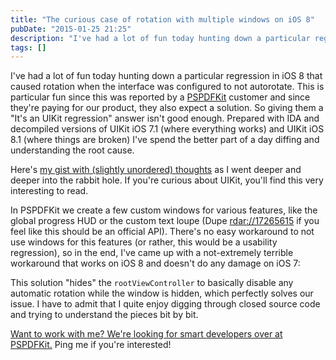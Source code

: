 ```yaml
---
title: "The curious case of rotation with multiple windows on iOS 8"
pubDate: "2015-01-25 21:25"
description: "I've had a lot of fun today hunting down a particular regression in iOS 8 that caused rotation when the interface was configured to not autorotate...."
tags: []
---
```


I've had a lot of fun today hunting down a particular regression in iOS 8 that caused rotation when the interface was configured to not autorotate. This is particular fun since this was reported by a [PSPDFKit](https://pspdfkit.com/) customer and since they're paying for our product, they also expect a solution. So giving them a "It's an UIKit regression" answer isn't good enough. Prepared with IDA and decompiled versions of UIKit iOS 7.1 (where everything works) and UIKit iOS 8.1 (where things are broken) I've spend the better part of a day diffing and understanding the root cause.

Here's [my gist with (slightly unordered) thoughts](https://gist.github.com/steipete/8df39fea0d39680a7a6b) as I went deeper and deeper into the rabbit hole. If you're curious about UIKit, you'll find this very interesting to read.

In PSPDFKit we create a few custom windows for various features, like the global progress HUD or the custom text loupe (Dupe [rdar://17265615](http://openradar.appspot.com/17265615) if you feel like this should be an official API). There's no easy workaround to not use windows for this features (or rather, this would be a usability regression), so in the end, I've came up with a not-extremely terrible workaround that works on iOS 8 and doesn't do any damage on iOS 7:

<script src="https://gist.github.com/steipete/d928debb92e86de89eb2.js"></script>

This solution "hides" the `rootViewController` to basically disable any automatic rotation while the window is hidden, which perfectly solves our issue. I have to admit that I quite enjoy digging through closed source code and trying to understand the pieces bit by bit.

[Want to work with me? We're looking for smart developers over at PSPDFKit.](https://pspdfkit.com/jobs/) Ping me if you're interested!